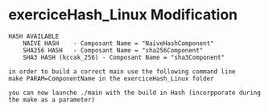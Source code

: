 # exerciceHash_Linux Modification

	HASH AVAILABLE
		NAIVE HASH    - Composant Name = "NaiveHashComponent"
		SHA256 HASH   - Composant Name = "sha256Component"
		SHA3 HASH (kccak_256) - Composant Name = "sha3Component"

	in order to build a correct main use the following command line 
	make PARAM=ComponentName in the exerciceHash_Linux folder

	you can now launche ./main with the build in Hash (incorpporate during the make as a parameter)
